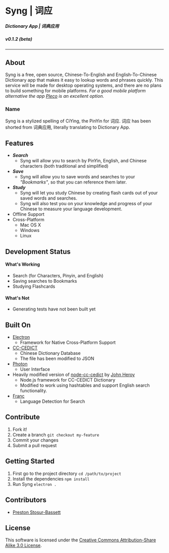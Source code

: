 # __Syng | 词应__
##### Dictionary App | 词典应用
##### v0.1.2 (beta)

---

## __About__
Syng is a free, open source, Chinese-To-English and English-To-Chinese Dictionary app that makes it easy to lookup words and phrases quickly. This service will be made for desktop operating systems, and there are no plans to build something for mobile platforms. _For a good mobile platform alternative the app [Pleco](https://www.pleco.com/) is an excellent option._

### Name
Syng is a stylized spelling of CiYing, the PinYin for 词应. 词应 has been shorted from 词典应用, literally translating to Dictionary App.

## __Features__
- ___Search___
    - Syng will allow you to search by PinYin, English, and Chinese characters (both traditional and simplified)
- ___Save___
    - Syng will allow you to save words and searches to your _"Bookmarks"_, so that you can reference them later.
- ___Study___
    - Syng will let you study Chinese by creating flash cards out of your saved words and searches.
    - Syng will also test you on your knowledge and progress of your Chinese to measure your language development.
- Offline Support
- Cross-Platform
   - Mac OS X
   - Windows
   - Linux

## __Development Status__
#### __What's Working__
   - Search (for Characters, Pinyin, and English)
   - Saving searches to Bookmarks
   - Studying Flashcards

#### __What's Not__
   - Generating tests have not been built yet

## __Built On__
   - [Electron](http://electron.atom.io)
      - Framework for Native Cross-Platform Support
   - [CC-CEDICT](http://www.mdbg.net/chindict/chindict.php?page=cedict)
      - Chinese Dictionary Database
      - The file has been modified to JSON
   - [Photon](http://photonkit.com/)
      - User Interface
   - Heavily modified version of [node-cc-cedict](https://github.com/johnheroy/node-cc-cedict) by [John Heroy](http://johnheroy.com/)
      - Node.js framework for CC-CEDICT Dictionary
      - Modified to work using hashtables and support English search functionality.
   - [Franc](https://github.com/wooorm/franc)
      - Language Detection for Search

## __Contribute__
1. Fork it!
2. Create a branch `git checkout my-feature`
3. Commit your changes
4. Submit a pull request

## __Getting Started__
1. First go to the project directory
    `cd /path/to/project`
2. Install the dependencies
    `npm install`
3. Run Syng
    `electron .`

## __Contributors__
- [Preston Stosur-Bassett](http://www.stosur.info)

## __License__
This software is licensed under the [Creative Commons Attribution-Share Alike 3.0 License](http://creativecommons.org/licenses/by-sa/3.0/).
